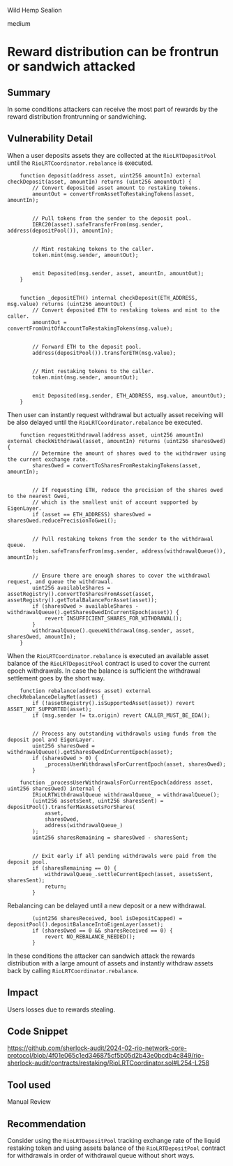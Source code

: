 Wild Hemp Sealion

medium

# Reward distribution can be frontrun or sandwich attacked

## Summary
In some conditions attackers can receive the most part of rewards by the reward distribution frontrunning or sandwiching.  

## Vulnerability Detail
When a user deposits assets they are collected at the `RioLRTDepositPool` until the `RioLRTCoordinator.rebalance` is executed.
```solidity
    function deposit(address asset, uint256 amountIn) external checkDeposit(asset, amountIn) returns (uint256 amountOut) {
        // Convert deposited asset amount to restaking tokens.
        amountOut = convertFromAssetToRestakingTokens(asset, amountIn);


        // Pull tokens from the sender to the deposit pool.
        IERC20(asset).safeTransferFrom(msg.sender, address(depositPool()), amountIn);


        // Mint restaking tokens to the caller.
        token.mint(msg.sender, amountOut);


        emit Deposited(msg.sender, asset, amountIn, amountOut);
    }


    function _depositETH() internal checkDeposit(ETH_ADDRESS, msg.value) returns (uint256 amountOut) {
        // Convert deposited ETH to restaking tokens and mint to the caller.
        amountOut = convertFromUnitOfAccountToRestakingTokens(msg.value);


        // Forward ETH to the deposit pool.
        address(depositPool()).transferETH(msg.value);


        // Mint restaking tokens to the caller.
        token.mint(msg.sender, amountOut);


        emit Deposited(msg.sender, ETH_ADDRESS, msg.value, amountOut);
    }
```
Then user can instantly request withdrawal but actually asset receiving will be also delayed until the `RioLRTCoordinator.rebalance` be executed.
```solidity
    function requestWithdrawal(address asset, uint256 amountIn) external checkWithdrawal(asset, amountIn) returns (uint256 sharesOwed) {
        // Determine the amount of shares owed to the withdrawer using the current exchange rate.
        sharesOwed = convertToSharesFromRestakingTokens(asset, amountIn);


        // If requesting ETH, reduce the precision of the shares owed to the nearest Gwei,
        // which is the smallest unit of account supported by EigenLayer.
        if (asset == ETH_ADDRESS) sharesOwed = sharesOwed.reducePrecisionToGwei();


        // Pull restaking tokens from the sender to the withdrawal queue.
        token.safeTransferFrom(msg.sender, address(withdrawalQueue()), amountIn);


        // Ensure there are enough shares to cover the withdrawal request, and queue the withdrawal.
        uint256 availableShares = assetRegistry().convertToSharesFromAsset(asset, assetRegistry().getTotalBalanceForAsset(asset));
        if (sharesOwed > availableShares - withdrawalQueue().getSharesOwedInCurrentEpoch(asset)) {
            revert INSUFFICIENT_SHARES_FOR_WITHDRAWAL();
        }
        withdrawalQueue().queueWithdrawal(msg.sender, asset, sharesOwed, amountIn);
    }
```
When the `RioLRTCoordinator.rebalance` is executed an available asset balance of the `RioLRTDepositPool` contract is used to cover the current epoch withdrawals. In case the balance is sufficient the withdrawal settlement goes by the short way.
```solidity
    function rebalance(address asset) external checkRebalanceDelayMet(asset) {
        if (!assetRegistry().isSupportedAsset(asset)) revert ASSET_NOT_SUPPORTED(asset);
        if (msg.sender != tx.origin) revert CALLER_MUST_BE_EOA();


        // Process any outstanding withdrawals using funds from the deposit pool and EigenLayer.
        uint256 sharesOwed = withdrawalQueue().getSharesOwedInCurrentEpoch(asset);
        if (sharesOwed > 0) {
            _processUserWithdrawalsForCurrentEpoch(asset, sharesOwed);
        }
      
    function _processUserWithdrawalsForCurrentEpoch(address asset, uint256 sharesOwed) internal {
        IRioLRTWithdrawalQueue withdrawalQueue_ = withdrawalQueue();
        (uint256 assetsSent, uint256 sharesSent) = depositPool().transferMaxAssetsForShares(
            asset,
            sharesOwed,
            address(withdrawalQueue_)
        );
        uint256 sharesRemaining = sharesOwed - sharesSent;


        // Exit early if all pending withdrawals were paid from the deposit pool.
        if (sharesRemaining == 0) {
            withdrawalQueue_.settleCurrentEpoch(asset, assetsSent, sharesSent);
            return;
        }
```
Rebalancing can be delayed until a new deposit or a new withdrawal.
```solidity
        (uint256 sharesReceived, bool isDepositCapped) = depositPool().depositBalanceIntoEigenLayer(asset);
        if (sharesOwed == 0 && sharesReceived == 0) {
            revert NO_REBALANCE_NEEDED();
        }
```
In these conditions the attacker can sandwich attack the rewards distribution with a large amount of assets and instantly withdraw assets back by calling `RioLRTCoordinator.rebalance`.


##  Impact
Users losses due to rewards stealing.


## Code Snippet
https://github.com/sherlock-audit/2024-02-rio-network-core-protocol/blob/4f01e065c1ed346875cf5b05d2b43e0bcdb4c849/rio-sherlock-audit/contracts/restaking/RioLRTCoordinator.sol#L254-L258
## Tool used

Manual Review

## Recommendation
Consider using the `RioLRTDepositPool` tracking exchange rate of the liquid restaking token and using assets balance of the `RioLRTDepositPool` contract for withdrawals in order of withdrawal queue without short ways.